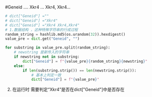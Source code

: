 #Geneid ....
Xkr4 ...
Xkr4, Xkr4...

```python
# dict["Geneid"] =""
# dict["Geneid"] ="Xkr4"
# dict["Geneid"] ="Xkr4 Xkr4,Xkr4"
# 1.数据结构 ，这种特殊字符串的行成过程
random_string = hashlib.md5(os.urandom(32)).hexdigest()
value_pre = dict.get("Geneid", "")

for substring in value_pre.split(random_string):
    # newstring 是新传入的字符串
    if newstring not in substring:
        dict["Geneid"] = f"{value_pre}{random_string}{newstring}"
    else:
        if len(substring.strip()) == len(newstring.strip()):
            # 基本上判定一致
            dict["Geneid"] = f"{value_pre}"

```

2. 在运行时
需要判定“Xkr4”是否在dict["Geneid"]中是否存在